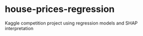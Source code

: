 # house-prices-regression
Kaggle competition project using regression models and SHAP interpretation
